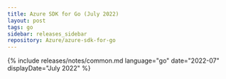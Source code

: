 ```yaml
---
title: Azure SDK for Go (July 2022)
layout: post
tags: go
sidebar: releases_sidebar
repository: Azure/azure-sdk-for-go
---
```

{% include releases/notes/common.md language="go" date="2022-07" displayDate="July 2022" %}
